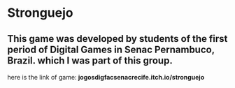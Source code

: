 # Stronguejo

## This game was developed by students of the first period of Digital Games in Senac Pernambuco, Brazil. which I was part of this group.

 here is the link of game: **jogosdigfacsenacrecife.itch.io/stronguejo**
 
 
